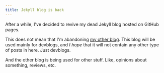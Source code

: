 ```yaml
---
title: Jekyll blog is back
---
```

After a while, I've decided to revive my dead Jekyll blog hosted on GitHub pages.
<!-- more -->

This does not mean that I'm abandoning [my other blog](http://rockytv.d-mp.org). This blog will be used mainly for devblogs, and *I hope* that it will not contain any other type of posts in here. Just devblogs.

And the other blog is being used for other stuff. Like, opinions about something, reviews, etc.
